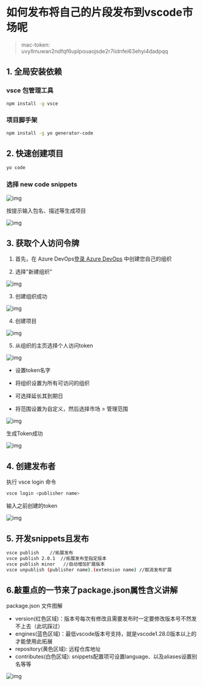 # 如何发布将自己的片段发布到vscode市场呢
> mac-token: uvyllmuwan2ndfqf6uplpouaojsde2r7iidnfei63ehyi4dadpqq

## 1. 全局安装依赖

### vsce 包管理工具

```bash
npm install -g vsce
```

### 项目脚手架

```bash
npm install -g yo generator-code
```

## 2. 快速创建项目

```bash
yo code
```

### 选择 new code snippets

![img](https://p1-juejin.byteimg.com/tos-cn-i-k3u1fbpfcp/36a5f690dac34b39bbb9b6b5c644b385~tplv-k3u1fbpfcp-zoom-in-crop-mark:1304:0:0:0.awebp)

按提示输入包名、描述等生成项目

![img](https://p6-juejin.byteimg.com/tos-cn-i-k3u1fbpfcp/2e50cb2410824ec0a584bce59fdf523b~tplv-k3u1fbpfcp-zoom-in-crop-mark:1304:0:0:0.awebp)


## 3. 获取个人访问令牌

1. 首先，在 Azure DevOps[登录 Azure DevOps](https://app.vssps.visualstudio.com/_signedin) 中创建您自己的组织

2. 选择"新建组织"

![img](https://p3-juejin.byteimg.com/tos-cn-i-k3u1fbpfcp/ae0bcaa9f05d4f7c944369d6ab77d3db~tplv-k3u1fbpfcp-zoom-in-crop-mark:1304:0:0:0.awebp)

3. 创建组织成功

![img](https://p9-juejin.byteimg.com/tos-cn-i-k3u1fbpfcp/f2662959fa41418787b5e9258bf00c31~tplv-k3u1fbpfcp-zoom-in-crop-mark:1304:0:0:0.awebp)

4. 创建项目

![img](https://p9-juejin.byteimg.com/tos-cn-i-k3u1fbpfcp/67dcbdc3b7e143dea8e374b30823c5ab~tplv-k3u1fbpfcp-zoom-in-crop-mark:1304:0:0:0.awebp)

5. 从组织的主页选择个人访问token

![img](https://p9-juejin.byteimg.com/tos-cn-i-k3u1fbpfcp/ff494534ab184c5ab99bc46e0d6868a4~tplv-k3u1fbpfcp-zoom-in-crop-mark:1304:0:0:0.awebp)

- 设置token名字

- 将组织设置为所有可访问的组织

- 可选择延长其到期日

- 将范围设置为自定义，然后选择市场 > 管理范围

![img](https://p9-juejin.byteimg.com/tos-cn-i-k3u1fbpfcp/3ae59f8792264c8aa07cedb20f3e2a48~tplv-k3u1fbpfcp-zoom-in-crop-mark:1304:0:0:0.awebp)

生成Token成功

![img](https://p1-juejin.byteimg.com/tos-cn-i-k3u1fbpfcp/989a30ce65564d779d5c0985b17d08f9~tplv-k3u1fbpfcp-zoom-in-crop-mark:1304:0:0:0.awebp)

## 4. 创建发布者

执行 vsce login 命令

```bash
vsce login <publisher name>
```

输入之前创建的token

![img](https://p3-juejin.byteimg.com/tos-cn-i-k3u1fbpfcp/bcdcbed936b0495c972ec59db8280a5b~tplv-k3u1fbpfcp-zoom-in-crop-mark:1304:0:0:0.awebp)


## 5. 开发snippets且发布

```bash
vsce publish    //拓展发布
vsce publish 2.0.1  //拓展发布至指定版本
vsce publish minor   //自动增加扩展版本
vsce unpublish (publisher name).(extension name) //取消发布扩展

```

## 6.敲重点的一节来了package.json属性含义讲解

package.json 文件图解


- version(红色区域)：版本号每次有修改且需要发布时一定要修改版本号不然发不上去（此坑踩过）
- engines(蓝色区域)：最低vscode版本号支持，就是vscode1.28.0版本以上的才能使用此拓展
- repository(黄色区域): 远程仓库地址
- contributes(白色区域): snippets配置项可设置language、以及aliases设置别名等等

![img](https://p9-juejin.byteimg.com/tos-cn-i-k3u1fbpfcp/12459fa45d41450e8f1666d64eb57f26~tplv-k3u1fbpfcp-zoom-in-crop-mark:1304:0:0:0.awebp)